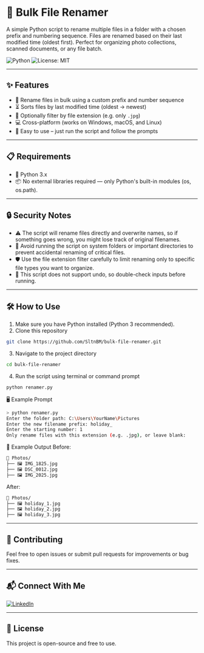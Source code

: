 # 📝 Bulk File Renamer
A simple Python script to rename multiple files in a folder with a chosen prefix and numbering sequence. Files are renamed based on their last modified time (oldest first). Perfect for organizing photo collections, scanned documents, or any file batch.

![Python](https://img.shields.io/badge/python-3.x-blue)
![License: MIT](https://img.shields.io/badge/License-MIT-green.svg)

---

## ✨ Features
- 🔢 Rename files in bulk using a custom prefix and number sequence
- ⏳ Sorts files by last modified time (oldest → newest)
- 🎯 Optionally filter by file extension (e.g. only `.jpg`)
- 💻 Cross-platform (works on Windows, macOS, and Linux)
- 🎉 Easy to use – just run the script and follow the prompts

---

## 📋 Requirements
- 🐍 Python 3.x
- 📦 No external libraries required — only Python's built-in modules (os, os.path).  

---

## 🔒 Security Notes
- ⚠️ The script will rename files directly and overwrite names, so if something goes wrong, you might lose track of original filenames.
- 🚫 Avoid running the script on system folders or important directories to prevent accidental renaming of critical files.
- 🛡️ Use the file extension filter carefully to limit renaming only to specific file types you want to organize.
- 📝 This script does not support undo, so double-check inputs before running.

---

## 🛠️ How to Use
1. Make sure you have Python installed (Python 3 recommended).
2. Clone this repository
```bash
git clone https://github.com/SltnBM/bulk-file-renamer.git
```
3. Navigate to the project directory
```bash
cd bulk-file-renamer
```
4. Run the script using terminal or command prompt
```bash
python renamer.py
```

🖥️ Example Prompt
```bash
> python renamer.py
Enter the folder path: C:\Users\YourName\Pictures
Enter the new filename prefix: holiday_
Enter the starting number: 1
Only rename files with this extension (e.g. .jpg), or leave blank:
```

📂 Example Output
Before:
```bash
📁 Photos/
├── 🖼️ IMG_1825.jpg
├── 🖼️ DSC_0012.jpg
├── 🖼️ IMG_2025.jpg
```

After:
```bash
📁 Photos/
├── 🖼️ holiday_1.jpg
├── 🖼️ holiday_2.jpg
├── 🖼️ holiday_3.jpg
```

---

## 🤝 Contributing
Feel free to open issues or submit pull requests for improvements or bug fixes.

---

## 📬 Connect With Me
[![LinkedIn](https://img.shields.io/badge/LinkedIn-Sultan%20Badra-blue?logo=linkedin\&logoColor=white\&style=flat-square)](https://www.linkedin.com/in/sultan-badra)

---
## 📝 License
This project is open-source and free to use.
